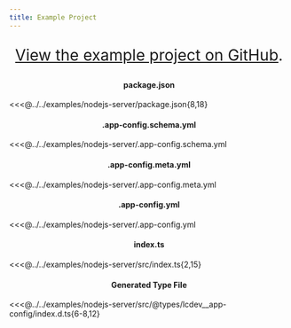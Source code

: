 ```yaml
---
title: Example Project
---
```


<div style="font-size: 2em" align="center">

[View the example project on GitHub](https://github.com/launchcodedev/app-config/tree/v2-refactoring/examples/nodejs-server).

</div>

<h4 style="text-align:center">package.json</h4>

<<<@../../examples/nodejs-server/package.json{8,18}

<h4 style="text-align:center">.app-config.schema.yml</h4>

<<<@../../examples/nodejs-server/.app-config.schema.yml

<h4 style="text-align:center">.app-config.meta.yml</h4>

<<<@../../examples/nodejs-server/.app-config.meta.yml

<h4 style="text-align:center">.app-config.yml</h4>

<<<@../../examples/nodejs-server/.app-config.yml

<h4 style="text-align:center">index.ts</h4>

<<<@../../examples/nodejs-server/src/index.ts{2,15}

<h4 style="text-align:center">Generated Type File</h4>

<<<@../../examples/nodejs-server/src/@types/lcdev__app-config/index.d.ts{6-8,12}
